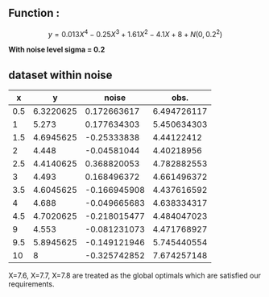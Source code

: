 

## Function :

```math
y=0.013X^4-0.25X^3+1.61X^2-4.1X+8+ N(0,0.2^2)
```


**With noise level sigma = 0.2** 


## dataset within noise 
x	| y	 | noise |	obs.
---|---|---|---
0.5| 6.3220625|0.172663617|	6.494726117
1| 5.273|	0.177634303|	5.450634303
1.5| 4.6945625|	-0.25333838| 4.44122412
2|	4.448	|-0.04581044|	4.40218956
2.5|	4.4140625|	0.368820053|	4.782882553
3|	4.493|	0.168496372|	4.661496372
3.5|	4.6045625|	-0.166945908|	4.437616592
4|	4.688|	-0.049665683|	4.638334317
4.5|	4.7020625|	-0.218015477|	4.484047023
9|	4.553|	-0.081231073|	4.471768927
9.5|	5.8945625|	-0.149121946|	5.745440554
10|	8|	-0.325742852|	7.674257148



X=7.6, X=7.7, X=7.8 are treated as the global optimals which are satisfied our requirements.